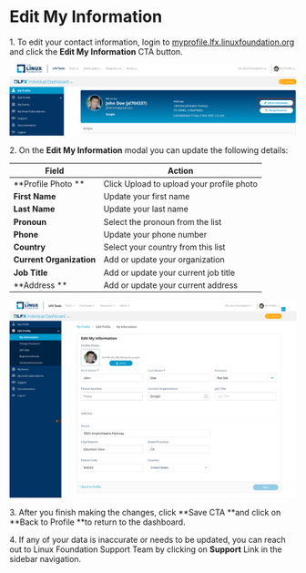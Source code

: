 # Edit My Information

1\. To edit your contact information, login to [myprofile.lfx.linuxfoundation.org](https://myprofile.lfx.linuxfoundation.org) and click the **Edit My Information** CTA button.

![](<../.gitbook/assets/Edit My Information (4).png>)

2\. On the **Edit My Information** modal you can update the following details:

| **Field**                | **Action**                                |
| ------------------------ | ----------------------------------------- |
| **Profile Photo **       | Click Upload to upload your profile photo |
| **First Name**           | Update your first name                    |
| **Last Name**            | Update your last name                     |
| **Pronoun**              | Select the pronoun from the list          |
| **Phone**                | Update your phone number                  |
| **Country**              | Select your country from this list        |
| **Current Organization** | Add or update your organization           |
| **Job Title**            | Add or update your current job title      |
| **Address **             | Add or update your current address        |

![](<../.gitbook/assets/Edit Information Section.png>)

3\. After you finish making the changes, click **Save CTA **and click on **Back to Profile **to return to the dashboard.

4\. If any of your data is inaccurate or needs to be updated, you can reach out to Linux Foundation Support Team by clicking on **Support** Link in the sidebar navigation.
